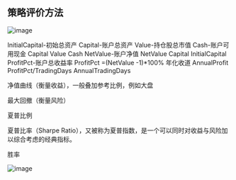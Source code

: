 ## 策略评价方法

![image](https://cdn.staticaly.com/gh/neowei1987/blog_assets@main/image.2xnvlw37qpo0.webp)

InitialCapital-初始总资产
Capital-账户总资产
Value-持仓股总市值
Cash-账户可用现金
Capital Value Cash
NetValue-账户净值
NetValue Capital InitialCapital
ProfitPct-账户总收益率
ProfitPct =(NetValue -1)*100%
年化收道
AnnualProfit ProfitPct/TradingDays AnnualTradingDays

净值曲线（衡量收益），一般叠加参考比例，例如大盘

最大回撤（衡量风险）

夏普比例

夏普比率（Sharpe Ratio），又被称为夏普指数，是一个可以同时对收益与风险加以综合考虑的经典指标。

胜率

![image](https://cdn.staticaly.com/gh/neowei1987/blog_assets@main/image.28gmpcfw5azo.webp)